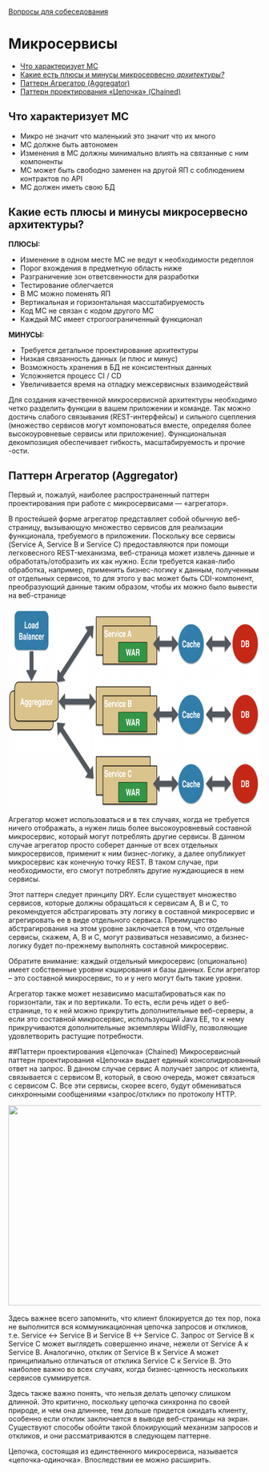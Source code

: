 [Вопросы для собеседования](../README.md)

# Микросервисы
+ [Что характеризует МС](ms.md#Что-характеризует-МС)
+ [Какие есть плюсы и минусы микросервесно _архитектуры?_](ms.md#Какие-есть-плюсы-и-минусы-микросервесно-архитектуры)
+ [Паттерн Агрегатор (Aggregator)](#Паттерн-Агрегатор-Aggregator)
+ [Паттерн проектирования «Цепочка» (Chained)](#Паттерн-проектирования-Цепочка-Chained)

## Что характеризует МС
* Микро не значит что маленький это значит что их много
* МС должне быть автономен
* Изменения в МС должны минимально влиять на связанные с ним компоненты
* МС может быть свободно заменен на другой ЯП с соблюдением контрактов по API
* МС должен иметь свою БД


## Какие есть плюсы и минусы микросервесно архитектуры?

__ПЛЮСЫ:__

* Изменение в одном месте МС не ведут к необходимости редеплоя
* Порог вхождения в предметную область ниже
* Разграничение зон ответсвенности для разработки
* Тестирование облегчается
* В МС можно поменять ЯП
* Вертикальная и горизонтальная массштабируемость
* Код МС не связан с кодом другого МС
* Каждый МС имеет строгоограниченный функционал

__МИНУСЫ:__

* Требуется детальное проектирование архитектуры
* Низкая связанность данных (и плюс и минус)
* Возможность хранения в БД не консистентных данных
* Усложняется процесс CI / CD
* Увеличивается время на отладку межсервисных взаимодействий

Для создания качественной микросервисной архитектуры необходимо четко разделить функции в вашем приложении и команде. 
Так можно достичь слабого связывания (REST-интерфейсы) и сильного сцепления (множество сервисов могут компоноваться вместе, 
определяя более высокоуровневые сервисы или приложение). Функциональная декомпозиция обеспечивает гибкость, 
масштабируемость и прочие -ости.

## Паттерн Агрегатор (Aggregator)

Первый и, пожалуй, наиболее распространенный паттерн проектирования при работе с микросервисами — «агрегатор».

В простейшей форме агрегатор представляет собой обычную веб-страницу, вызывающую множество сервисов для реализации функционала, 
требуемого в приложении. Поскольку все сервисы (Service A, Service B и Service C) предоставляются при помощи легковесного 
REST-механизма, веб-страница может извлечь данные и обработать/отобразить их как нужно. Если требуется какая-либо обработка,
например, применить бизнес-логику к данным, полученным от отдельных сервисов, то для этого у вас может быть CDI-компонент, 
преобразующий данные таким образом, чтобы их можно было вывести на веб-странице

<img src="./resources/agregator.png" width="600" height="400"/>

Агрегатор может использоваться и в тех случаях, когда не требуется ничего отображать, а нужен лишь более высокоуровневый 
составной микросервис, который могут потреблять другие сервисы. В данном случае агрегатор просто соберет данные от всех 
отдельных микросервисов, применит к ним бизнес-логику, а далее опубликует микросервис как конечную точку REST. В таком случае,
при необходимости, его смогут потреблять другие нуждающиеся в нем сервисы.

Этот паттерн следует принципу DRY. Если существует множество сервисов, которые должны обращаться к сервисам A, B и C, то
рекомендуется абстрагировать эту логику в составной микросервис и агрегировать ее в виде отдельного сервиса. Преимущество 
абстрагирования на этом уровне заключается в том, что отдельные сервисы, скажем, A, B и C, могут развиваться независимо, 
а бизнес-логику будет по-прежнему выполнять составной микросервис.

Обратите внимание: каждый отдельный микросервис (опционально) имеет собственные уровни кэширования и базы данных. Если
агрегатор – это составной микросервис, то и у него могут быть такие уровни.

Агрегатор также может независимо масштабироваться как по горизонтали, так и по вертикали. То есть, если речь идет о 
веб-странице, то к ней можно прикрутить дополнительные веб-серверы, а если это составной микросервис, использующий Java EE,
то к нему прикручиваются дополнительные экземпляры WildFly, позволяющие удовлетворить растущие потребности.

##Паттерн проектирования «Цепочка» (Chained)
Микросервисный паттерн проектирования «Цепочка» выдает единый консолидированный ответ на запрос. В данном случае сервис
A получает запрос от клиента, связывается с сервисом B, который, в свою очередь, может связаться с сервисом C. Все эти 
сервисы, скорее всего, будут обмениваться синхронными сообщениями «запрос/отклик» по протоколу HTTP.

<img src="./resources/chain.png.png" width="600" height="400"/>



Здесь важнее всего запомнить, что клиент блокируется до тех пор, пока не выполнится вся коммуникационная цепочка запросов 
и откликов, т.е. Service <-> Service B и Service B <-> Service C. Запрос от Service B к Service C может выглядеть совершенно 
иначе, нежели от Service A к Service B. Аналогично, отклик от Service B к Service A может принципиально отличаться от отклика 
Service C к Service B. Это наиболее важно во всех случаях, когда бизнес-ценность нескольких сервисов суммируется.

Здесь также важно понять, что нельзя делать цепочку слишком длинной. Это критично, поскольку цепочка синхронна по своей природе, 
и чем она длиннее, тем дольше придется ожидать клиенту, особенно если отклик заключается в выводе веб-страницы на экран. 
Существуют способы обойти такой блокирующий механизм запросов и откликов, и они рассматриваются в следующем паттерне.

Цепочка, состоящая из единственного микросервиса, называется «цепочка-одиночка». Впоследствии ее можно расширить.